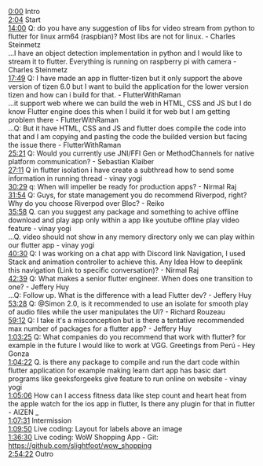 [0:00](https://www.youtube.com/watch?v=Logu_cx_qck&t=0m00s) Intro  
[2:04](https://www.youtube.com/watch?v=Logu_cx_qck&t=2m04s) Start  
[14:00](https://www.youtube.com/watch?v=Logu_cx_qck&t=14m00s) Q: do you have any suggestion of libs for video stream from python to flutter for linux arm64 (raspbian)? Most libs are not for linux. - Charles Steinmetz  
...I have an object detection implementation in python and I would like to stream it to flutter. Everything is running on raspberry pi with camera - Charles Steinmetz  
[17:49](https://www.youtube.com/watch?v=Logu_cx_qck&t=17m49s) Q: I have made an app in flutter-tizen but it only support the above version of tizen 6.0 but I want to build the application for the lower version tizen and how can i build for that. - FlutterWithRaman  
...it support web where we can build the web in HTML, CSS and JS but I do know Flutter engine does this when I build it for web but I am getting problem there - FlutterWithRaman  
...Q: But it have HTML, CSS and JS and flutter does compile the code into that and I am copying and pasting the code the builded version but facing the issue there - FlutterWithRaman  
[25:21](https://www.youtube.com/watch?v=Logu_cx_qck&t=25m21s) Q: Would you currently use JNI/FFI Gen or MethodChannels for native platform communication? - Sebastian Klaiber  
[27:11](https://www.youtube.com/watch?v=Logu_cx_qck&t=27m11s) Q in flutter isolation i have create a subthread how to send some information in running thread - vinay yogi  
[30:29](https://www.youtube.com/watch?v=Logu_cx_qck&t=30m29s) q: When will impeller be ready for production apps? - Nirmal Raj  
[31:54](https://www.youtube.com/watch?v=Logu_cx_qck&t=31m54s) Q: Guys, for state management you do recommend Riverpod, right? Why do you choose Riverpod over Bloc? - Reiko  
[35:58](https://www.youtube.com/watch?v=Logu_cx_qck&t=35m58s) Q. can you suggest any package and something to achive offline download and play app only within a app like youtube offline play video feature - vinay yogi  
...Q. video should not show in any memory directory only we can play within our flutter app - vinay yogi  
[40:30](https://www.youtube.com/watch?v=Logu_cx_qck&t=40m30s) Q: I was working on a chat app with Discord link Navigation, I used Stack and animation controller to achieve this. Any Idea How to deeplink this navigation (Link to specific conversation)? - Nirmal Raj  
[42:39](https://www.youtube.com/watch?v=Logu_cx_qck&t=42m39s) Q: What makes a senior flutter engineer. When does one transition to one? - Jeffery Huy  
...Q: Follow up. What is the difference with a lead Flutter dev? - Jeffery Huy  
[53:28](https://www.youtube.com/watch?v=Logu_cx_qck&t=53m28s) Q: @Simon 2.0, is it recommended to use an isolate for smooth play of audio files while the user manipulates the UI? - Richard Rouzeau  
[59:12](https://www.youtube.com/watch?v=Logu_cx_qck&t=59m12s) Q: I take it's a misconception but is there a tentative recommended max number of packages for a flutter app? - Jeffery Huy  
[1:03:25](https://www.youtube.com/watch?v=Logu_cx_qck&t=1h03m25s) Q: What companies do you recommend that work with flutter? for example in the future I would like to work at VGG. Greetings from Perú - Hey Gonza  
[1:04:22](https://www.youtube.com/watch?v=Logu_cx_qck&t=1h04m22s) Q. is there any package to compile and run the dart code within flutter application for example making learn dart app has basic dart programs like geeksforgeeks give feature to run online on website - vinay yogi  
[1:05:06](https://www.youtube.com/watch?v=Logu_cx_qck&t=1h05m06s) How can I access fitness data like step count and heart heat from the apple watch for the ios app in flutter, Is there any plugin for that in flutter - AIZEN _  
[1:07:31](https://www.youtube.com/watch?v=Logu_cx_qck&t=1h07m31s) Intermission  
[1:09:50](https://www.youtube.com/watch?v=Logu_cx_qck&t=1h09m50s) Live coding: Layout for labels above an image  
[1:36:30](https://www.youtube.com/watch?v=Logu_cx_qck&t=1h36m30s) Live coding: WoW Shopping App - Git: https://github.com/slightfoot/wow_shopping  
[2:54:22](https://www.youtube.com/watch?v=Logu_cx_qck&t=2h54m22s) Outro  
